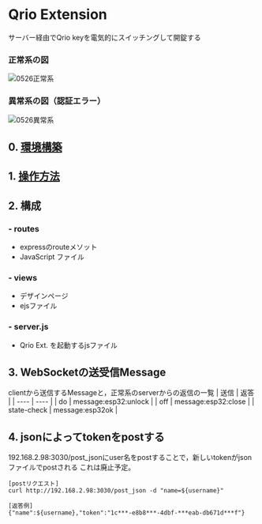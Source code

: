 # Qrio Extension
サーバー経由でQrio keyを電気的にスイッチングして開錠する
### 正常系の図
![0526正常系](https://github.com/morita761/QrioExtAndroidTV/assets/112071745/66c1473f-733e-4b96-9509-608f4483847b)

### 異常系の図（認証エラー）
![0526異常系](https://github.com/morita761/QrioExtAndroidTV/assets/112071745/30e6fd79-8224-4ba6-be22-c44581c2967e)
## 0. [環境構築](./ENVIRONMENT.md)
## 1. [操作方法](./OPERATING.md)
## 2. 構成
### - routes
   - expressのrouteメソット
   - JavaScript ファイル
### - views
   - デザインページ
   - ejsファイル
### - server.js
   - Qrio Ext. を起動するjsファイル
## 3. WebSocketの送受信Message
clientから送信するMessageと，正常系のserverからの返信の一覧
| 送信 | 返答 |
| ---- | ---- |
| do | message:esp32:unlock |
| off | message:esp32:close |
| state-check | message:esp32ok |
## 4. jsonによってtokenをpostする
192.168.2.98:3030/post_jsonにuser名をpostすることで，新しいtokenがjsonファイルでpostされる
これは廃止予定。
```
[postリクエスト]
curl http://192.168.2.98:3030/post_json -d "name=${username}"
```
```
[返答例]
{"name":${username},"token":"1c***-e8b8***-4dbf-***eab-db671d***f"}
```
